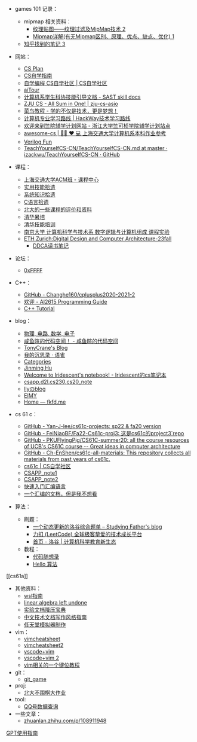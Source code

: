 - games 101 记录：
	- mipmap 相关资料：
	    - [纹理贴图——纹理过滤及MipMap技术 2](https://blog.csdn.net/Mapmost/article/details/139002197)
	    - [Mipmap详解(有无Mipmap区别、原理、优点、缺点、优化) 1](https://blog.csdn.net/qq_42428486/article/details/118856697)
	- [知乎找到的笔记 3](https://www.zhihu.com/column/c_1331284214042464256)
- 网站：
	- [CS Plan](https://cs-plan.com/)
	- [CS自学指南](https://csdiy.wiki/)
	- [自学编程 CS自学社区 | CS自学社区](https://www.learncs.site/)
	- [aiTour](https://aitour.icu/)
	- [计算机系学生科协技能引导文档 - SAST skill docs](https://docs.net9.org/)
	- [ZJU CS - All Sum in One! | zju-cs-asio](https://isshikihugh.github.io/zju-cs-asio/)
	- [菜鸟教程 - 学的不仅是技术，更是梦想！](https://www.runoob.com/)
	- [计算机专业学习路线 | HackWay技术学习路线](https://hackway.org/)
	- [欢迎来到竺院辅学计划网站 - 浙江大学竺可桢学院辅学计划站点](https://ckc-agc.bowling233.top/)
	- [awesome-cs | 👨‍💻 ❤️ 💻 上海交通大学计算机系本科作业参考](https://sjtu-cse.github.io/awesome-cs/)
	- [Verilog Fun](https://www.verilog.fun/)
	- [TeachYourselfCS-CN/TeachYourselfCS-CN.md at master · izackwu/TeachYourselfCS-CN · GitHub](https://github.com/izackwu/TeachYourselfCS-CN/blob/master/TeachYourselfCS-CN.md)
- 课程：
	- [上海交通大学ACM班 - 课程中心](https://acm.sjtu.edu.cn/wiki/%E8%AF%BE%E7%A8%8B%E4%B8%AD%E5%BF%83)
	- [实用技能拾遗](https://slides.tonycrane.cc/PracticalSkillsTutorial/)
	- [系统知识拾遗](https://www.bilibili.com/video/BV1qN4y1S7ve/)
	- [C语言拾遗](https://www.bilibili.com/video/BV16g4y1C7GB)
	- [北大的一些课程的评价和资料](https://www.lyt0112.com/blog/course)
	- [清华暑培](https://summer24.net9.org/)
	- [清华技能培训](https://docs.net9.org/)
	- [南京大学 计算机科学与技术系 数字逻辑与计算机组成 课程实验](https://nju-projectn.github.io/dlco-lecture-note/index.html)
	- [ETH Zurich:Digital Design and Computer Architecture-23fall](https://safari.ethz.ch/architecture/fall2023)
		- [DDCA读书笔记](https://zhuanlan.zhihu.com/p/707746871)
- 论坛：
	- [0xFFFF](https://0xffff.one/)
- C++：
	
	- [GitHub - Changhe160/cplusplus2020-2021-2](https://github.com/Changhe160/cplusplus2020-2021-2)
	- [欢迎 - AI2615 Programming Guide](https://ai2615.fstqwq.pw/)
	- [C++ Tutorial](https://www.tutorialspoint.com/cplusplus/index.htm)
- blog：
	- [物理, 电路, 数学, 电子](https://teru.space/)
	- [咸鱼暄的代码空间！ - 咸鱼暄的代码空间](https://xuan-insr.github.io/)
	- [TonyCrane's Blog](https://blog.tonycrane.cc/)
	- [我的沉思录 · 语雀](https://www.yuque.com/jinyuma-igdk2/mx44de)
	- [Categories](https://wangloo.github.io/categories/)
	- [Jinming Hu](https://conanhujinming.github.io/)
	- [Welcome to Iridescent's notebook! - Iridescent的cs笔记本](https://lhxcs.github.io/note/)
	- [csapp,d2l,cs230,cs20_note](https://wdxtub.com/work/)
	- [llyのblog](https://blog.liuly.moe/)
	- [EIMY](https://eimy.ink/)
	- [Home — fkfd.me](https://fkfd.me/)
- cs 61 c：
	- [GitHub - Yan-J-lee/cs61c-projects: sp22 & fa20 version](https://github.com/Yan-J-lee/cs61c-projects/blob/master)
	- [GitHub - FeiNiaoBF/Fa22-Cs61c-proj3: 这是cs61c的project3\`repo](https://github.com/FeiNiaoBF/Fa22-Cs61c-proj3)
	- [GitHub - PKUFlyingPig/CS61C-summer20: all the course resources of UCB's CS61C course -- Great ideas in computer architecture](https://github.com/PKUFlyingPig/CS61C-summer20)
	- [GitHub - Ch-EnShen/cs61c-all-materials: This repository collects all materials from past years of cs61c.](https://github.com/Ch-EnShen/cs61c-all-materials)
	- [cs61c | CS自学社区](https://www.learncs.site/docs/curriculum-resource/cs61c)
	- [CSAPP_note1](https://zhuanlan.zhihu.com/p/455061631?utm_psn=1805996160927809536)
	- [CSAPP_note2](https://zhuanlan.zhihu.com/p/103476182?utm_psn=1805996841260683265)
	- [快速入门汇编语言](https://zhuanlan.zhihu.com/p/469950256?utm_psn=1806002115220488194)
	- [一个汇编的文档，但是我不想看](https://misishijie.com/crankymonkey/assembly_programming/index.htm)
- 算法：
	- 刷题：
		- [一个动态更新的洛谷综合题单 – Studying Father's blog](https://studyingfather.com/archives/841)
		- [力扣 (LeetCode) 全球极客挚爱的技术成长平台](https://leetcode.cn/)
		- [首页 - 洛谷 | 计算机科学教育新生态](https://www.luogu.com.cn/)
	- 教程：
		- [代码随想录](https://programmercarl.com/)
		- [Hello 算法](https://www.hello-algo.com/)

[[cs61a]]

- 其他资料：
	- [wsl指南](https://dowww.spencerwoo.com/)
	- [linear algebra left undone](https://github.com/yhwu-is/Linear-Algebra-Left-Undone)
	- [实验文档降压宝典](https://hypotensor.tonycrane.cc/)
	- [中文技术文档写作风格指南](https://zh-style-guide.readthedocs.io/zh-cn/latest/)
	- [任天堂模拟器制作](https://www.nesdev.org/)
- vim：
	- [vimcheatsheet](https://vimsheet.com/)
	- [vimcheatsheet2](https://vim.rtorr.com/lang/zh_cn)
	- [vscode+vim](https://zhouyanlt.github.io/vim/2019/09/20/vscode-vim-best-practices.html)
	- [vscode+vim 2](https://hanzhen.wang/posts/vscode-vim)
	- [vim相关的一个键位教程](https://cworld.top/blog/vim-key)  
- git：
	- [git_game](https://learngitbranching.js.org/?demo=&locale=zh_CN)
- proj:
	- [北大不围棋大作业](https://github.com/CPearl0/NoGo)
- tool:
	- [QQ号数据查询](https://privacy.aiuys.com/)  
- 一些文章：
	- [zhuanlan.zhihu.com/p/108911948](https://zhuanlan.zhihu.com/p/108911948)

[GPT使用指南](https://zhaochen20.notion.site/Prompt-Is-All-You-Need-c9cc23f70d2e43afba003e87e688330c)